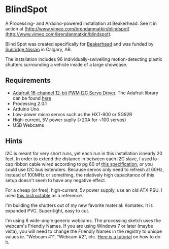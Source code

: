 BlindSpot
=========

A Processing- and Arduino-powered installation at Beakerhead. See it in action at [http://www.vimeo.com/brendanmatkin/blindspot](http://www.vimeo.com/brendanmatkin/blindspot).

Blind Spot was created specifically for [Beakerhead](http://beakerhead.org/) and was funded by [Sunridge Nissan](http://www.sunridgenissan.com) in Calgary, AB.

The installation includes 96 individually-swivelling motion-detecting plastic shutters surrounding a vehicle inside of a large showcase. 

Requirements
------------

* [Adafruit 16-channel 12-bit PWM I2C Servo Driver](http://www.adafruit.com/products/815). The Adafruit library can be found [here](https://github.com/adafruit/Adafruit-PWM-Servo-Driver-Library) 
* Processing 2.0.1 
* Arduino Uno 
* Low-power micro servos such as the HXT-900 or SG92R 
* High-current, 5V power suplly (>20A for ~100 servos)
* USB Webcams


Hints
-----

I2C is meant for very short runs, yet each run in this installation isnearly 20 feet. In order to extend the distance in between each I2C slave, I used lo-cap ribbon cable wired according to pg 60 of [this specification](http://www.nxp.com/documents/user_manual/UM10204.pdf), or you could use I2C bus extenders. Because servos only need to refresh at 60Hz, instead of 100MHz or something, the relatively high capacitance of this setup doesn't seem to have any negative effect.  

For a cheap (or free), high-current, 5v power supply, use an old ATX PSU. I used [this Instructable](http://www.instructables.com/id/Converting-a-computer-ATX-power-supply-to-a-really/?ALLSTEPS) as a reference. 

I'm building the shutters out of my new favorite material: Komatex. It is expanded PVC. Super-light, easy to cut.

I'm using 6 wide-angle generic webcams. The processing sketch uses the webcam's Friendly Names. If you are using Windows 7 or later (maybe vista), you will need to change the Friendly Names in the registry to unique values ie. "Webcam #1", "Webcam #2", etc. [Here is a tutorial](http://www.eightforums.com/customization/15321-tutorial-how-change-device-names-device-manager.html) on how to do it. 

